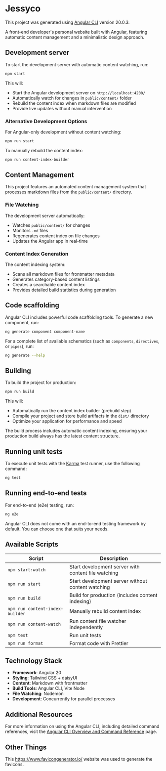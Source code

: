 # Jessyco

This project was generated using [Angular CLI](https://github.com/angular/angular-cli) version 20.0.3.

A front-end developer's personal website built with Angular, featuring automatic content management and a minimalistic design approach.

## Development server

To start the development server with automatic content watching, run:

```bash
npm start
```

This will:
- Start the Angular development server on `http://localhost:4200/`
- Automatically watch for changes in `public/content/` folder
- Rebuild the content index when markdown files are modified
- Provide live updates without manual intervention

### Alternative Development Options

For Angular-only development without content watching:

```bash
npm run start
```

To manually rebuild the content index:

```bash
npm run content-index-builder
```

## Content Management

This project features an automated content management system that processes markdown files from the `public/content/` directory.

### File Watching

The development server automatically:
- Watches `public/content/` for changes
- Monitors `.md` files
- Regenerates content index on file changes
- Updates the Angular app in real-time

### Content Index Generation

The content indexing system:
- Scans all markdown files for frontmatter metadata
- Generates category-based content listings
- Creates a searchable content index
- Provides detailed build statistics during generation

## Code scaffolding

Angular CLI includes powerful code scaffolding tools. To generate a new component, run:

```bash
ng generate component component-name
```

For a complete list of available schematics (such as `components`, `directives`, or `pipes`), run:

```bash
ng generate --help
```

## Building

To build the project for production:

```bash
npm run build
```

This will:
- Automatically run the content index builder (prebuild step)
- Compile your project and store build artifacts in the `dist/` directory
- Optimize your application for performance and speed

The build process includes automatic content indexing, ensuring your production build always has the latest content structure.

## Running unit tests

To execute unit tests with the [Karma](https://karma-runner.github.io) test runner, use the following command:

```bash
ng test
```

## Running end-to-end tests

For end-to-end (e2e) testing, run:

```bash
ng e2e
```

Angular CLI does not come with an end-to-end testing framework by default. You can choose one that suits your needs.

## Available Scripts

| Script | Description |
|--------|-------------|
| `npm start:watch` | Start development server with content file watching |
| `npm run start` | Start development server without content watching |
| `npm run build` | Build for production (includes content indexing) |
| `npm run content-index-builder` | Manually rebuild content index |
| `npm run content-watch` | Run content file watcher independently |
| `npm test` | Run unit tests |
| `npm run format` | Format code with Prettier |

## Technology Stack

- **Framework**: Angular 20
- **Styling**: Tailwind CSS + daisyUI
- **Content**: Markdown with frontmatter
- **Build Tools**: Angular CLI, Vite Node
- **File Watching**: Nodemon
- **Development**: Concurrently for parallel processes

## Additional Resources

For more information on using the Angular CLI, including detailed command references, visit the [Angular CLI Overview and Command Reference](https://angular.dev/tools/cli) page.

## Other Things

This https://www.favicongenerator.io/ website was used to generate the favicons.
